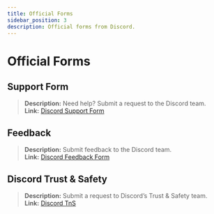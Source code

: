 ```yaml
---
title: Official Forms
sidebar_position: 3
description: Official forms from Discord.
---
```


# Official Forms

## Support Form

> **Description:** Need help? Submit a request to the Discord team.   <br/>
**Link:**  [Discord Support Form](https://dis.gd/contact)

## Feedback

> **Description:** Submit feedback to the Discord team.   <br/>
**Link:**  [Discord Feedback Form](https://dis.gd/feedback)

## Discord Trust & Safety

> **Description:** Submit a request to Discord’s Trust & Safety team.   <br/>
**Link:** [Discord TnS](https://dis.gd/request)
